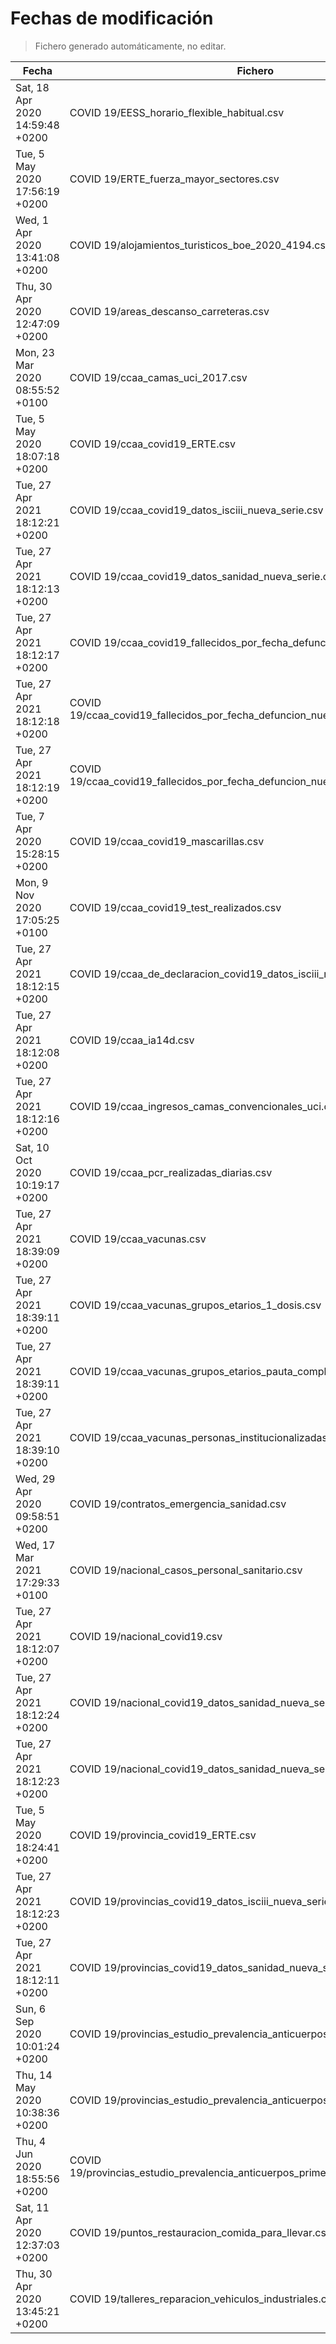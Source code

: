 # Fechas de modificación

> Fichero generado automáticamente, no editar.

| Fecha                           | Fichero                  |
|---------------------------------|--------------------------|
| Sat, 18 Apr 2020 14:59:48 +0200  | COVID 19/EESS_horario_flexible_habitual.csv |
| Tue, 5 May 2020 17:56:19 +0200  | COVID 19/ERTE_fuerza_mayor_sectores.csv |
| Wed, 1 Apr 2020 13:41:08 +0200  | COVID 19/alojamientos_turisticos_boe_2020_4194.csv |
| Thu, 30 Apr 2020 12:47:09 +0200  | COVID 19/areas_descanso_carreteras.csv |
| Mon, 23 Mar 2020 08:55:52 +0100  | COVID 19/ccaa_camas_uci_2017.csv |
| Tue, 5 May 2020 18:07:18 +0200  | COVID 19/ccaa_covid19_ERTE.csv |
| Tue, 27 Apr 2021 18:12:21 +0200  | COVID 19/ccaa_covid19_datos_isciii_nueva_serie.csv |
| Tue, 27 Apr 2021 18:12:13 +0200  | COVID 19/ccaa_covid19_datos_sanidad_nueva_serie.csv |
| Tue, 27 Apr 2021 18:12:17 +0200  | COVID 19/ccaa_covid19_fallecidos_por_fecha_defuncion_nueva_serie.csv |
| Tue, 27 Apr 2021 18:12:18 +0200  | COVID 19/ccaa_covid19_fallecidos_por_fecha_defuncion_nueva_serie_long.csv |
| Tue, 27 Apr 2021 18:12:19 +0200  | COVID 19/ccaa_covid19_fallecidos_por_fecha_defuncion_nueva_serie_original.csv |
| Tue, 7 Apr 2020 15:28:15 +0200  | COVID 19/ccaa_covid19_mascarillas.csv |
| Mon, 9 Nov 2020 17:05:25 +0100  | COVID 19/ccaa_covid19_test_realizados.csv |
| Tue, 27 Apr 2021 18:12:15 +0200  | COVID 19/ccaa_de_declaracion_covid19_datos_isciii_nueva_serie.csv |
| Tue, 27 Apr 2021 18:12:08 +0200  | COVID 19/ccaa_ia14d.csv |
| Tue, 27 Apr 2021 18:12:16 +0200  | COVID 19/ccaa_ingresos_camas_convencionales_uci.csv |
| Sat, 10 Oct 2020 10:19:17 +0200  | COVID 19/ccaa_pcr_realizadas_diarias.csv |
| Tue, 27 Apr 2021 18:39:09 +0200  | COVID 19/ccaa_vacunas.csv |
| Tue, 27 Apr 2021 18:39:11 +0200  | COVID 19/ccaa_vacunas_grupos_etarios_1_dosis.csv |
| Tue, 27 Apr 2021 18:39:11 +0200  | COVID 19/ccaa_vacunas_grupos_etarios_pauta_completa.csv |
| Tue, 27 Apr 2021 18:39:10 +0200  | COVID 19/ccaa_vacunas_personas_institucionalizadas.csv |
| Wed, 29 Apr 2020 09:58:51 +0200  | COVID 19/contratos_emergencia_sanidad.csv |
| Wed, 17 Mar 2021 17:29:33 +0100  | COVID 19/nacional_casos_personal_sanitario.csv |
| Tue, 27 Apr 2021 18:12:07 +0200  | COVID 19/nacional_covid19.csv |
| Tue, 27 Apr 2021 18:12:24 +0200  | COVID 19/nacional_covid19_datos_sanidad_nueva_serie.csv |
| Tue, 27 Apr 2021 18:12:23 +0200  | COVID 19/nacional_covid19_datos_sanidad_nueva_serie_grupos_edad.csv |
| Tue, 5 May 2020 18:24:41 +0200  | COVID 19/provincia_covid19_ERTE.csv |
| Tue, 27 Apr 2021 18:12:23 +0200  | COVID 19/provincias_covid19_datos_isciii_nueva_serie.csv |
| Tue, 27 Apr 2021 18:12:11 +0200  | COVID 19/provincias_covid19_datos_sanidad_nueva_serie.csv |
| Sun, 6 Sep 2020 10:01:24 +0200  | COVID 19/provincias_estudio_prevalencia_anticuerpos_final.csv |
| Thu, 14 May 2020 10:38:36 +0200  | COVID 19/provincias_estudio_prevalencia_anticuerpos_primera_ronda.csv |
| Thu, 4 Jun 2020 18:55:56 +0200  | COVID 19/provincias_estudio_prevalencia_anticuerpos_primera_y_segunda_ronda.csv |
| Sat, 11 Apr 2020 12:37:03 +0200  | COVID 19/puntos_restauracion_comida_para_llevar.csv |
| Thu, 30 Apr 2020 13:45:21 +0200  | COVID 19/talleres_reparacion_vehiculos_industriales.csv |
